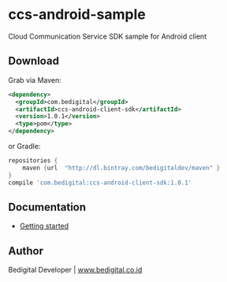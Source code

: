 # ccs-android-sample
Cloud Communication Service SDK sample for Android client

## Download

Grab via Maven:
```xml
<dependency>
  <groupId>com.bedigital</groupId>
  <artifactId>ccs-android-client-sdk</artifactId>
  <version>1.0.1</version>
  <type>pom</type>
</dependency>
```
or Gradle:
```groovy
repositories {
    maven {url  "http://dl.bintray.com/bedigitaldev/maven" }
}
compile 'com.bedigital:ccs-android-client-sdk:1.0.1'
```

## Documentation
* [Getting started](https://github.com/bedigitaldev/ccs-android-sample/wiki/Getting-Started)


## Author

Bedigital Developer | www.bedigital.co.id
